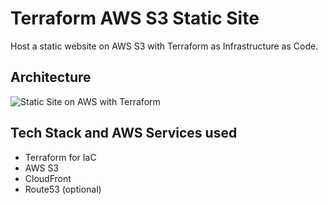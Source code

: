 # Terraform AWS S3 Static Site

Host a static website on AWS S3 with Terraform as Infrastructure as Code.

## Architecture

![Static Site on AWS with Terraform](images/terraform-aws-static-site-diagram.png)

## Tech Stack and AWS Services used

- Terraform for IaC
- AWS S3
- CloudFront
- Route53 (optional)


